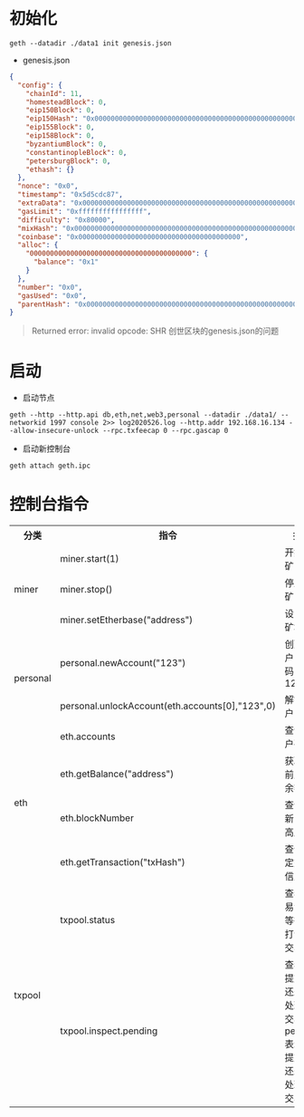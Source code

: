 
# 初始化
```shell
geth --datadir ./data1 init genesis.json
```
- genesis.json
```json
{
  "config": {
    "chainId": 11,
    "homesteadBlock": 0,
    "eip150Block": 0,
    "eip150Hash": "0x0000000000000000000000000000000000000000000000000000000000000000",
    "eip155Block": 0,
    "eip158Block": 0,
    "byzantiumBlock": 0,
    "constantinopleBlock": 0,
    "petersburgBlock": 0,
    "ethash": {}
  },
  "nonce": "0x0",
  "timestamp": "0x5d5cdc87",
  "extraData": "0x0000000000000000000000000000000000000000000000000000000000000000",
  "gasLimit": "0xffffffffffffffff",
  "difficulty": "0x80000",
  "mixHash": "0x0000000000000000000000000000000000000000000000000000000000000000",
  "coinbase": "0x0000000000000000000000000000000000000000",
  "alloc": {
    "0000000000000000000000000000000000000000": {
      "balance": "0x1"
    }
  },
  "number": "0x0",
  "gasUsed": "0x0",
  "parentHash": "0x0000000000000000000000000000000000000000000000000000000000000000"
}
```
> Returned error: invalid opcode: SHR    创世区块的genesis.json的问题

# 启动
- 启动节点
```shell
geth --http --http.api db,eth,net,web3,personal --datadir ./data1/ --networkid 1997 console 2>> log2020526.log --http.addr 192.168.16.134 --allow-insecure-unlock --rpc.txfeecap 0 --rpc.gascap 0
```
- 启动新控制台
```shell
geth attach geth.ipc
```


# 控制台指令
<table>
    <tr> <!-- 表头 -->
        <th colspan="1">分类</th> <!-- 表头，用于居中显示；合并 9 行为 CBW 数据封包 -->
        <th colspan="1">指令</th> <!-- 表头，用于居中显示；合并 9 行为 CBW 数据封包 -->
        <th colspan="1">描述</th> <!-- 表头，用于居中显示；合并 9 行为 CBW 数据封包 -->
    </tr>
    <tr> <!-- miner -->
        <td rowspan="3">miner</td>
        <td colspan="1">miner.start(1)</td>
        <td colspan="1">开始挖矿</td>
    </tr>
    <tr>
        <td colspan="1"> miner.stop() </td>
        <td colspan="1"> 停止挖矿 </td>
    </tr>
    <tr>
        <td colspan="1"> miner.setEtherbase("address") </td>
        <td colspan="1"> 设置挖矿地址 </td>
    </tr>
    <tr> <!-- personal -->
        <td rowspan="2"> personal </td>
        <td colspan="1"> personal.newAccount("123") </td>
        <td colspan="1"> 创建账户(密码：123) </td>
    </tr>
    <tr>
        <td colspan="1"> personal.unlockAccount(eth.accounts[0],"123",0) </td>
        <td colspan="1"> 解锁账户 </td>
    </tr>
    <tr> <!-- eth -->
        <td rowspan="4">eth</td>
        <td colspan="1">eth.accounts</td>
        <td colspan="1"> 查询账户列表 </td>
    </tr>
    <tr>
        <td colspan="1"> eth.getBalance("address") </td>
        <td colspan="1"> 获取当前账户余额 </td>
    </tr>
    <tr>
        <td colspan="1"> eth.blockNumber </td>
        <td colspan="1"> 查询最新区块高度 </td>
    </tr>
    <tr>
        <td colspan="1"> eth.getTransaction("txHash") </td>
        <td colspan="1"> 查询指定交易信息 </td>
    </tr>
    <tr> <!-- txpool -->
        <td rowspan="2"> txpool </td>
        <td colspan="1"> txpool.status </td>
        <td colspan="1"> 查看交易池中等待被打包的交易 </td>
    </tr>
    <tr>
        <td colspan="1"> txpool.inspect.pending </td>
        <td colspan="1"> 查看已提交但还未被处理的交易，pending表示已提交但还未被处理的交易 </td>
    </tr>
    
   
</table>


